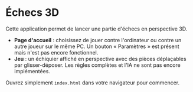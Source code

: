 # Échecs 3D

Cette application permet de lancer une partie d'échecs en perspective 3D.

- **Page d'accueil** : choisissez de jouer contre l'ordinateur ou contre un autre joueur sur le même PC. Un bouton « Paramètres » est présent mais n'est pas encore fonctionnel.
- **Jeu** : un échiquier affiché en perspective avec des pièces déplaçables par glisser-déposer. Les règles complètes et l'IA ne sont pas encore implémentées.

Ouvrez simplement `index.html` dans votre navigateur pour commencer.
